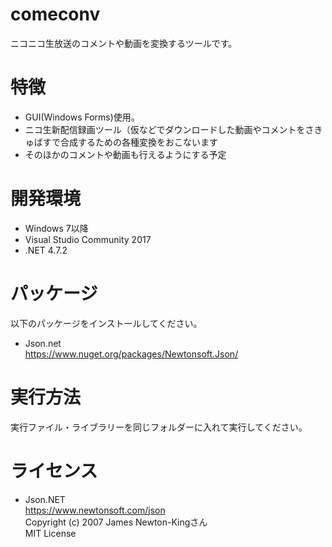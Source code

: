# comeconv

ニコニコ生放送のコメントや動画を変換するツールです。

# 特徴

- GUI(Windows Forms)使用。  
- ニコ生新配信録画ツール（仮などでダウンロードした動画やコメントをさきゅばすで合成するための各種変換をおこないます  
- そのほかのコメントや動画も行えるようにする予定  

# 開発環境

- Windows 7以降  
- Visual Studio Community 2017  
- .NET 4.7.2  

# パッケージ

以下のパッケージをインストールしてください。  

- Json.net  
https://www.nuget.org/packages/Newtonsoft.Json/  


# 実行方法

実行ファイル・ライブラリーを同じフォルダーに入れて実行してください。  

# ライセンス

- Json.NET  
https://www.newtonsoft.com/json  
Copyright (c) 2007 James Newton-Kingさん  
MIT License  

